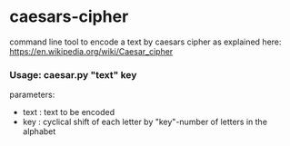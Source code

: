 # caesars-cipher

command line tool to encode a text by caesars cipher as explained here:
https://en.wikipedia.org/wiki/Caesar_cipher

### Usage: caesar.py "text" key
parameters:
- text   : text to be encoded
- key    : cyclical shift of each letter by "key"-number of letters in the alphabet